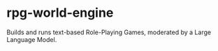 # rpg-world-engine
Builds and runs text-based Role-Playing Games, moderated by a Large Language Model.
